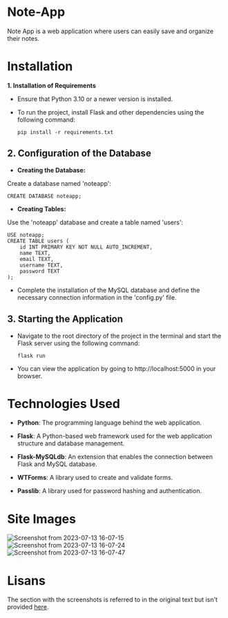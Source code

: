 # Note-App

Note App is a web application where users can easily save and organize their notes.

# **Installation**

**1. Installation of Requirements**


- Ensure that Python 3.10 or a newer version is installed.

- To run the project, install Flask and other dependencies using the following command:

      pip install -r requirements.txt

**2. Configuration of the Database**
-----

- **Creating the Database:**

Create a database named 'noteapp':

    CREATE DATABASE noteapp;




    


- **Creating Tables:**

 Use the 'noteapp' database and create a table named 'users':

    USE noteapp;
    CREATE TABLE users (
        id INT PRIMARY KEY NOT NULL AUTO_INCREMENT,
        name TEXT,      
        email TEXT,
        username TEXT,
        password TEXT
    );

    

- Complete the installation of the MySQL database and define the necessary connection information in the 'config.py' file.

**3. Starting the Application**
-
- Navigate to the root directory of the project in the terminal and start the Flask server using the following command:

      flask run

- You can view the application by going to http://localhost:5000 in your browser.




# Technologies Used

- **Python**: The programming language behind the web application.

- **Flask**: A Python-based web framework used for the web application structure and database management.

- **Flask-MySQLdb**: An extension that enables the connection between Flask and MySQL database.

- **WTForms**: A library used to create and validate forms.

- **Passlib**: A library used for password hashing and authentication.


# Site Images

![Screenshot from 2023-07-13 16-07-15](https://github.com/PrarieComamile/Note-App/assets/101043132/e1b636b2-cb73-47e0-888e-9b785bd2f3f3)
![Screenshot from 2023-07-13 16-07-24](https://github.com/PrarieComamile/Note-App/assets/101043132/bdaca5f8-6065-449b-997e-5c94be44abd0)
![Screenshot from 2023-07-13 16-07-47](https://github.com/PrarieComamile/Note-App/assets/101043132/4eaf639c-c743-42f8-8c81-ac543ae2f9e0)


# Lisans 
  The section with the screenshots is referred to in the original text but isn't provided [here](https://github.com/PrarieComamile/Note-App/blob/main/LICENSE).



